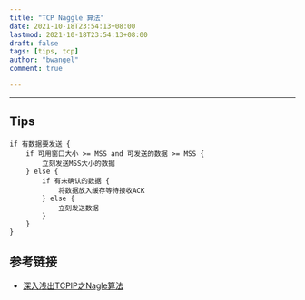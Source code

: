 ```yaml
---
title: "TCP Naggle 算法"
date: 2021-10-18T23:54:13+08:00
lastmod: 2021-10-18T23:54:13+08:00
draft: false
tags: [tips, tcp]
author: "bwangel"
comment: true

---
```


<!--more-->

---

## Tips

```
if 有数据要发送 {
    if 可用窗口大小 >= MSS and 可发送的数据 >= MSS {
        立刻发送MSS大小的数据
    } else {
        if 有未确认的数据 {
            将数据放入缓存等待接收ACK
        } else {
            立刻发送数据
        }
    }
}
```

## 参考链接

+ [深入浅出TCPIP之Nagle算法](https://cloud.tencent.com/developer/article/1784570)
